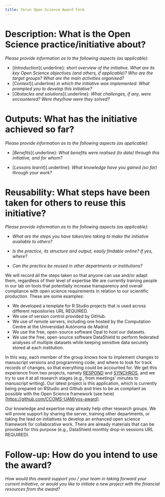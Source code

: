 ```yaml
---
title: Yerun Open Science Award form
---
```


# Description: What is the Open Science practice/initiative about?

*Please provide information as to the following aspects (as applicable):*

-   [*Introduction*]{.underline}*: short overview of the initiative. What are
    its key Open Science objectives (and others, if applicable)? Who are the
    target groups? What are the main activities organised?*
-   [*Context*]{.underline} *in which the initiative was implemented: What
    prompted you to develop this initiative?*
-   [*Obstacles and solutions*]{.underline}*: What challenges, if any, were
    encountered? Were they/how were they solved?*

<!--# blank field, max 400 words -->

# Outputs: What has the initiative achieved so far?

*Please provide information as to the following aspects (as applicable):*

-   [*Benefits*]{.underline}*: What benefits were realised (to date) through
    this initiative, and for whom?*

-   [*Lessons learnt*]{.underline}*: What knowledge have you gained (so far)
    through your work?*

<!--# blank field, max 400 words -->

# Reusability: What steps have been taken for others to reuse this initiative?

*Please provide information as to the following aspects (as applicable):*

-   *What are the steps you have taken/are taking to make the initiative
    available to others?*

-   *Is the practice, its structure and output, easily findable online? If yes,
    where?*

-   *Can the practice be reused in other departments or institutions?*

We will record all the steps taken so that anyone can use and/or adapt them,
regardless of their level of expertise We are currently training people in our
lab on tools that potentially increase transparency and overall compliance with
open science requirements in relation to our scientific production. These are
some examples:

-   We developed a template for R Studio projects that is used across different
    repositories URL REQUIRED.
-   We use of version control provided by GitHub.
-   We use of remote servers, including one hosted by the Computation Centre at
    the Universidad Autónoma de Madrid
-   We use the free, open-source software Opal to host our datasets.
-   We use the free, open-source software DataShield to perform federated
    analyses of multiple datasets while keeping sensitive data securely stored
    at each institution.

In this way, each member of the group knows how to implement changes to
manuscript versions and programming code, and where to look for track records of
changes, so that everything could be accounted for. We get this experience from
two projects, namely [RESPOND](https://respond-project.eu/es/) and
[SYNCHROS](https://synchros.eu/), and we try to use it at all research stages
(e.g., from meetings' minutes to manuscript writing). Our latest project is this
application, which is currently being prepared on RStudio and Github and tries
to be as compliant as possible with the Open Science framework (see
here)[<https://github.com/CCOMS-UAM/yos-award>].

Our knowledge and expertise may already help other research groups. We will
provie support by sharing the server, training other departments, or taking the
lead on initiatives to develop an enhanced open science framework for
collaborative work. There are already materials that can be provided for this
purpose (e.g., DataShield monthly drop-in sessions URL REQUIRED).

# Follow-up: How do you intend to use the award?

*How would this award support you / your team in taking forward your current
initiative, or would you like to initiate a new project with the financial
resources from the award?*

<!--# blank field, max 400 words -->
